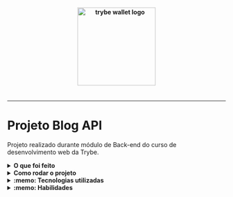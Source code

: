 <h4 align="center">
  <img width="180px" alt="trybe wallet logo" src="https://user-images.githubusercontent.com/100851855/229934137-a48adbba-a18b-4625-8282-8cac00613af2.png" />
  <br /><br />
</h4>

<hr />


# Projeto Blog API

Projeto realizado durante módulo de Back-end do curso de desenvolvimento web da Trybe.

<details>
  <summary><strong>O que foi feito</strong></summary></br>

  Neste projeto desenvolvi uma API e um banco de dados para a produção de conteúdo para um blog! Para acessar rotas da aplicação é necessário login.
  
  A aplicação foi desenvolvida com:

  - `Node.js`
  - `Sequelize`
  - `JWT`
  - `Arquitetura MSC`
  - `docker`
  - `docker-compose`
  - `MySql`
  - `Express`;

  Diagrama ER e Entidades:

  ![DER](./public/der.png) 

</details>
<details>
  <summary><strong>Como rodar o projeto</strong></summary></br>

  **Com Docker:**

  ** :warning: Antes de começar, seu docker-compose precisa estar na versão 1.29 ou superior. [Veja aqui](https://www.digitalocean.com/community/tutorials/how-to-install-and-use-docker-compose-on-ubuntu-20-04-pt) ou [na documentação](https://docs.docker.com/compose/install/) como instalá-lo. No primeiro artigo, você pode substituir onde está com `1.26.0` por `1.29.2`.**

- [ ] `docker-compose up -d --build`
- [ ] `docker exec -it blogs_api bash`
- [ ] `npm install`
- [ ] `npm run prestart`
- [ ] `npm run seed`
- [ ] `npm run debug`

**Localmente:**

**Necessita ter um banco de dados(MySql) instalado localmente**

- [ ] `npm install`
- [ ] `npm run prestart`
- [ ] `npm run seed`
- [ ] `npm run debug`

</details>

<details>
  <summary><strong>:memo: Tecnologias utilizadas</strong></summary><br />
  
  - `Docker`;
  - `docker-compose`;
  - `Mysql`;
  - `Node.js`;
  - `Sequelize`;
  - `Express`;
  - `JWT`;

</details>
<details>
  <summary><strong>:memo: Habilidades</strong></summary><br />

  - Utilizar o `Sequelize` para integrar o banco de dados com sua aplicação;
  - Criar migrações utilizando o `Sequelize`;
  - Criar seeds utilizando o `Sequelize`;
  - Utilizar o sequelize para criar relacionamento 1:1 entre tabelas;
  - Utilizar o sequelize para criar relacionamento 1:N entre tabelas;
  - Utilizar o conceito de `transactions` para realizar operações atômicas no banco de dados com sequelize;
  - Utilizar o sequelize para criar relacionamento N:N entre tabelas;
  - Utilizar métodos que simulam comandos de integração de tabelas;
  - Gerar tokens a partir de informações como login, nome ou email;
  - Autenticar pessoas usuárias utilizando o token `JWT`.
  - Autorizar o acesso a rotas do `Express`, usando o token `JWT`.

</details>

</details>